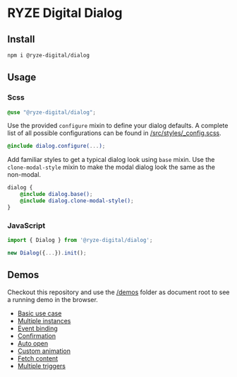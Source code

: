# RYZE Digital Dialog

## Install

```sh
npm i @ryze-digital/dialog
```

## Usage

### Scss

```scss
@use "@ryze-digital/dialog";
```

Use the provided `configure` mixin to define your dialog defaults. A complete list of all possible configurations can
be found in [/src/styles/_config.scss](src/styles/_config.scss).

```scss
@include dialog.configure(...);
```

Add familiar styles to get a typical dialog look using `base` mixin. Use the `clone-modal-style` mixin to make the modal
dialog look the same as the non-modal.

```scss
dialog {
    @include dialog.base();
    @include dialog.clone-modal-style();
}
```

### JavaScript

```js
import { Dialog } from '@ryze-digital/dialog';
```

```js
new Dialog({...}).init();
```

## Demos

Checkout this repository and use the [/demos](/demos) folder as document root to see a running demo in the browser.

- [Basic use case](/demos/basic.html)
- [Multiple instances](/demos/multiple.html)
- [Event binding](/demos/event-binding.html)
- [Confirmation](/demos/confirmation.html)
- [Auto open](/demos/auto-open.html)
- [Custom animation](/demos/custom-animation.html)
- [Fetch content](/demos/fetch.html)
- [Multiple triggers](/demos/multiple-triggers.html)